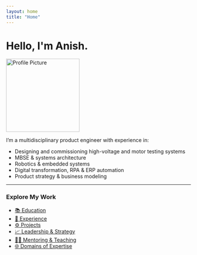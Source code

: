 ```yaml
---
layout: home
title: "Home"
---
```


# Hello, I'm Anish.
<img src="https://anikulkarn.github.io/portfolio/assets/img/anish_dp.jpg" alt="Profile Picture" width="200"/>

I’m a multidisciplinary product engineer with experience in:

- Designing and commissioning high-voltage and motor testing systems
- MBSE & systems architecture
- Robotics & embedded systems
- Digital transformation, RPA & ERP automation
- Product strategy & business modeling

---

### Explore My Work

- [📚 Education](education)
- [💼 Experience](experience)
- [⚙️ Projects](projects)
- [📈 Leadership & Strategy](leadership)
- [🧑‍🏫 Mentoring & Teaching](mentoring)
- [🌐 Domains of Expertise](domains)
